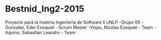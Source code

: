 # Bestnid_Ing2-2015
Proyecto para la materia Ingeniería de Software II  UNLP
-Grupo 06
-Gonzalez, Eder Ezequiel - Scrum Master
-Vispo, Nicolas Ezequiel - Team
-Aquino, Sebastian Leandro - Team
